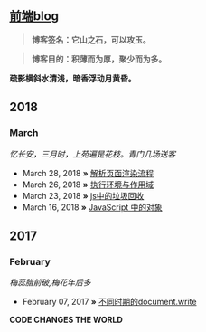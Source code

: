## [前端blog](http://qdxmq.com/)

> **博客签名：它山之石，可以攻玉。**

> **博客目的：积薄而为厚，聚少而为多。**

**疏影横斜水清浅，暗香浮动月黄昏。** 

## 2018
### March
*忆长安，三月时，上苑遍是花枝。青门几场送客*
* March 28, 2018 **»** [解析页面渲染流程](https://github.com/abielzhang/blog/issues/5)
* March 26, 2018 **»** [执行环境与作用域](https://github.com/abielzhang/blog/issues/4)
* March 23, 2018 **»** [js中的垃圾回收](https://github.com/abielzhang/blog/issues/2)
* March 16, 2018 **»** [JavaScript 中的对象](https://github.com/abielzhang/blog/issues/1)

## 2017
### February
*梅蕊腊前破,梅花年后多*
* February 07, 2017 **»** [不同时期的document.write](https://github.com/abielzhang/blog/issues/3)

**CODE CHANGES THE WORLD** 
